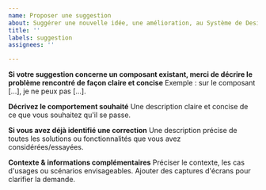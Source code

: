 ```yaml
---
name: Proposer une suggestion
about: Suggérer une nouvelle idée, une amélioration, au Système de Design de l'État.
title: ''
labels: suggestion
assignees: ''

---
```


**Si votre suggestion concerne un composant existant, merci de décrire le problème rencontré de façon claire et concise**
Exemple : sur le composant [...], je ne peux pas [...].

**Décrivez le comportement souhaité**
Une description claire et concise de ce que vous souhaitez qu'il se passe.

**Si vous avez déjà identifié une correction**
Une description précise de toutes les solutions ou fonctionnalités que vous avez considérées/essayées.

**Contexte & informations complémentaires**
Préciser le contexte, les cas d'usages ou scénarios envisageables.
Ajouter des captures d'écrans pour clarifier la demande.

